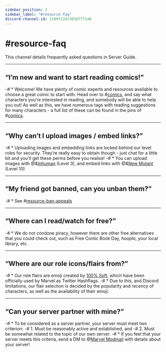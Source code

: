 ```yaml
---
sidebar_position: 2
sidebar_label: "#resource-faq"
discord-channel-id: 1109722813058777148
---
```


# #resource-faq

This channel details frequently asked questions in Server Guide.

---

## “I’m new and want to start reading comics!”
-# * Welcome! We have plenty of comic experts and resources available to choose a great comic to start with. Head over to #[comics](1110200950649524224), and say what characters you’re interested in reading, and somebody will be able to help you out! As well as this, we have numerous tags with reading suggestions for many characters - a full list of these can be found in the pins of #[comics](1110200950649524224).

---

## “Why can’t I upload images / embed links?”
-# * Uploading images and embedding links are locked behind our level roles for security. They’re really easy to obtain though - just chat for a little bit and you’ll get these perms before you realise! 
-# * You can upload images with @&[Inhuman](1109390288549584936) (Level 3), and embed links with @&[New Mutant](287087791274328064) (Level 10)

---

## “My friend got banned, can you unban them?”
-# * See #[resource-ban-appeals](1109723183612964864)

---

## “Where can I read/watch for free?”
-# * We do not condone piracy, however there are other free alternatives that you could check out, such as Free Comic Book Day, *hoopla*, your local library, etc.

---

## “Where are our role icons/flairs from?”
-# * Our role flairs are emoji created by [100% Soft](!https://twitter.com/100soft), which have been officially used by Marvel as Twitter Hashflags. 
-# * Due to this, and Discord limitations, our flair selection is decided by the popularity and recency of characters, as well as the availability of their emoji.

---

## “Can your server partner with mine?”
-# * To be considered as a server partner, your server must meet two criterion:
-#  1. Must be reasonably active and established, and
-#  2. Must be somewhat related to the topic of our own server.
-# * If you feel that your server meets this criteria, send a DM to @[Marvel Modmail](915931490666283058) with details about your server!

